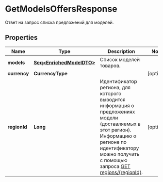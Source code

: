 

# GetModelsOffersResponse

Ответ на запрос списка предложений для моделей.

## Properties

Name | Type | Description | Notes
------------ | ------------- | ------------- | -------------
**models** | [**Seq&lt;EnrichedModelDTO&gt;**](EnrichedModelDTO.md) | Список моделей товаров. | 
**currency** | **CurrencyType** |  |  [optional]
**regionId** | **Long** | Идентификатор региона, для которого выводится информация о предложениях модели (доставляемых в этот регион).  Информацию о регионе по идентификатору можно получить с помощью запроса [GET regions/{regionId}](../../reference/regions/searchRegionsById.md).  |  [optional]



